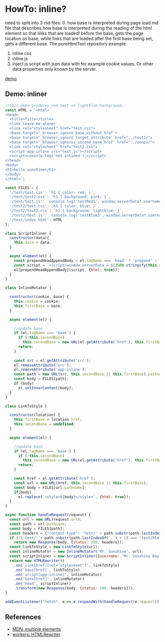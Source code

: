 # HowTo: inline?

need to split into 3 md files:
0. how base is interpreted during page load.md file that describes how base is interpreted during the reading of the html element so that links that are loaded! before the base, gets the page location as base, while links that are loaded after the first base being set, gets a different base. The pureHtmlTest repository example.
1. inline css
2. inline js
3. inject js script with json data with for example cookie values. Or other data properties only known by the server.

[demo](https://cloudflareworkers.com/#a75090bc3d7ec3a198158de0ecde4271:https://tutorial.cloudflareworkers.com/test/index.html)

## Demo: inliner

```javascript
//this demo produces red text on lightblue background.
const HTML = `<html>
<head>
  <title>Title</title>
  <link leave-me-alone>
  <link rel="stylesheet" href="test.css">
  <base target='_browser_ignore_base_without_href'>
  <base target='_browser_ignore_target_attribute' href="../test2/">
  <base target='_browser_ignores_second_base_href' href="../ooops/">
  <link rel="stylesheet" href="test2.css">
  <script app-inline src="test.js"></script>
  <script>console.log('not inlined');</script>
</head>
<body>
<h1>hello sunshine</h1>
</body>
</html>`;

const FILES = {
  '/test/test.css': `h1 { color: red; }`,
  '/test/test2.css': `h1 { background: pink; }`,
  '/test/test.js': `console.log('testRed1', window.serverData?.username);`,
  '/test2/test.css': `h1 { color: blue; }`,
  '/test2/test2.css': `h1 { background: lightblue; }`,
  '/test2/test.js': `console.log('testBlue2', window.serverData?.username);`,
  '/test/index.html': HTML
};

class ScriptInliner {
  constructor(data){
    this.data = data;
  }

  async element(el) {
    const prependHeadAppendBody = el.tagName === 'head' ? 'prepend' : 'append';
    const script = `<script>window.serverData = ${JSON.stringify(this.data)}</script>`
    el[prependHeadAppendBody](script, {html: true});
  }
}

class InlineMutator {

  constructor(cookie, base) {
    this.cookie = cookie;
    this.firstBase = base;
  }

  async element(el) {

    //update base
    if (el.tagName === 'base') {
      if (!this.secondBase)
        this.secondBase = new URL(el.getAttribute('href'), this.firstBase).href;
      return;
    }
    
    const src = el.getAttribute('src');
    el.removeAttribute('src');
    el.removeAttribute('app-inline');
    const path = new URL(src, this.secondBase || this.firstBase).pathname;
    const body = FILES[path];
    if (body)
      el.setInnerContent(body);
  }
}

class LinkToStyle {

  constructor(location) {
    this.firstBase = location.href;
    this.secondBase = undefined;
  }

  async element(el) {

    //update base
    if (el.tagName === 'base') {
      if (!this.secondBase)
        this.secondBase = new URL(el.getAttribute('href'), this.firstBase).href;
      return;
    }

    const href = el.getAttribute('href');
    const url = new URL(href, this.secondBase || this.firstBase);
    const body = FILES[url.pathname];
    if(body)
      el.replace(`<style>${body}</style>`, {html: true});
  }
}

async function handleRequest(request) {
  const url = new URL(request.url);
  const path = url.pathname;
  const body = FILES[path];
  const headers = {"content-type": 'text/' + path.substr(path.lastIndexOf('.') + 1)};
  if (!('text/' + path.substr(path.lastIndexOf('.') + 1) === 'text/html'))
    return new Response(body, {status: 200, headers});
  const linkToStyle = new LinkToStyle(url);
  const inlineMutator = new InlineMutator('Mr. Sunshine', url);
  const scriptInliner = new ScriptInliner({username: 'Mr. Sunshiny Day'});
  return new HTMLRewriter()
    .on('link[href][rel="stylesheet"]', linkToStyle)
    .on('base[href]', linkToStyle)
    .on('script[app-inline]', inlineMutator)
    .on('base[href]', inlineMutator)
    .on('head', scriptInliner)
    .transform(new Response(body, {status: 200, headers}));
}

addEventListener("fetch", e => e.respondWith(handleRequest(e.request)));
```

## References

 * [MDN: multiple <base> elements](https://developer.mozilla.org/en-US/docs/Web/HTML/Element/base#Multiple_%3Cbase%3E_elements)
 * [workers: HTMLRewriter](https://developers.cloudflare.com/workers/runtime-apis/html-rewriter)